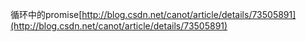 循环中的promise[http://blog.csdn.net/canot/article/details/73505891](http://blog.csdn.net/canot/article/details/73505891)

